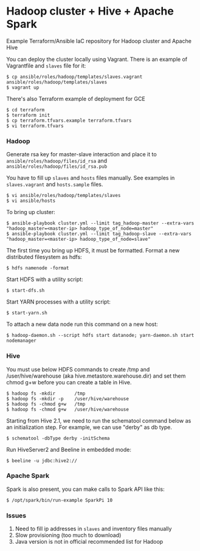 # Hadoop cluster + Hive + Apache Spark

Example Terraform/Ansible IaC repository for Hadoop cluster and Apache Hive

You can deploy the cluster locally using Vagrant. There is an example of Vagrantfile and `slaves` file for it:

    $ cp ansible/roles/hadoop/templates/slaves.vagrant ansible/roles/hadoop/templates/slaves
    $ vagrant up

There's also Terraform example of deployment for GCE

    $ cd terraform
    $ terraform init
    $ cp terraform.tfvars.example terraform.tfvars
    $ vi terraform.tfvars

### Hadoop

Generate rsa key for master-slave interaction and place it to `ansible/roles/hadoop/files/id_rsa` and `ansible/roles/hadoop/files/id_rsa.pub`

You have to fill up `slaves` and `hosts` files manually. See examples in `slaves.vagrant` and `hosts.sample` files.

    $ vi ansible/roles/hadoop/templates/slaves
    $ vi ansible/hosts
    
To bring up cluster:

    $ ansible-playbook cluster.yml --limit tag_hadoop-master --extra-vars "hadoop_master=<master-ip> hadoop_type_of_node=master"
    $ ansible-playbook cluster.yml --limit tag_hadoop-slave --extra-vars "hadoop_master=<master-ip> hadoop_type_of_node=slave"

The first time you bring up HDFS, it must be formatted. Format a new distributed filesystem as hdfs:

    $ hdfs namenode -format

Start HDFS with a utility script:

    $ start-dfs.sh

Start YARN processes with a utility script:

    $ start-yarn.sh

To attach a new data node run this command on a new host:

    $ hadoop-daemon.sh --script hdfs start datanode; yarn-daemon.sh start nodemanager

### Hive

You must use below HDFS commands to create /tmp and /user/hive/warehouse (aka hive.metastore.warehouse.dir) and set them chmod g+w before you can create a table in Hive.

    $ hadoop fs -mkdir       /tmp
    $ hadoop fs -mkdir -p    /user/hive/warehouse
    $ hadoop fs -chmod g+w   /tmp
    $ hadoop fs -chmod g+w   /user/hive/warehouse

Starting from Hive 2.1, we need to run the schematool command below as an initialization step. For example, we can use "derby" as db type.

    $ schematool -dbType derby -initSchema

Run HiveServer2 and Beeline in embedded mode:

    $ beeline -u jdbc:hive2://


### Apache Spark

Spark is also present, you can make calls to Spark API like this:

    $ /opt/spark/bin/run-example SparkPi 10

### Issues

1) Need to fill ip addresses in `slaves` and inventory files manually
2) Slow provisioning (too much to download)
3) Java version is not in official recommended list for Hadoop
